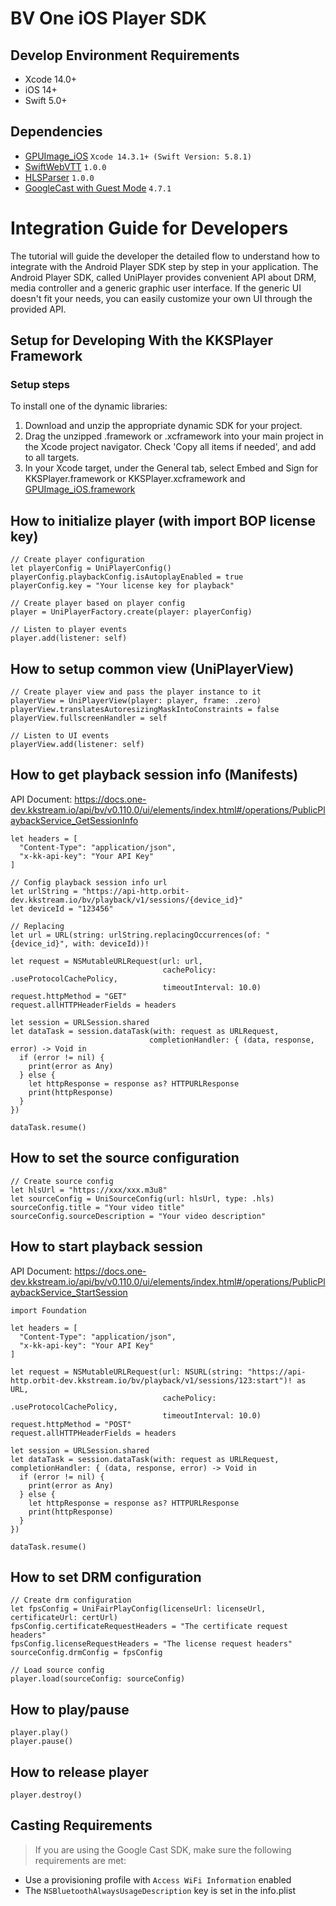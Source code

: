 # BV One iOS Player SDK

## Develop Environment Requirements
- Xcode 14.0+
- iOS 14+
- Swift 5.0+

## Dependencies
- [GPUImage_iOS](https://github.com/BlendVision/PSE-framework/releases) `Xcode 14.3.1+ (Swift Version: 5.8.1)`
- [SwiftWebVTT](https://gitlab.kkinternal.com/playback/swiftwebvtt) `1.0.0`
- [HLSParser](https://gitlab.kkinternal.com/playback/hlsparser) `1.0.0`
- [GoogleCast with Guest Mode](https://dl.google.com/dl/chromecast/sdk/ios/GoogleCastSDK-ios-4.7.1_dynamic_beta.xcframework.zip) `4.7.1`

# Integration Guide for Developers
The tutorial will guide the developer the detailed flow to understand how to integrate with the Android Player SDK step by step in your application.
The Android Player SDK, called UniPlayer provides convenient API about DRM, media controller and a generic graphic user interface. If the generic UI doesn't fit your needs, you can easily customize your own UI through the provided API.

## Setup for Developing With the KKSPlayer Framework
### Setup steps
To install one of the dynamic libraries:
1. Download and unzip the appropriate dynamic SDK for your project.
2. Drag the unzipped .framework or .xcframework into your main project in the Xcode project navigator. Check 'Copy all items if needed', and add to all targets.
3. In your Xcode target, under the General tab, select Embed and Sign for KKSPlayer.framework or KKSPlayer.xcframework and [GPUImage_iOS.framework](https://github.com/BlendVision/PSE-framework/releases)

## How to initialize player (with import BOP license key)
```
// Create player configuration
let playerConfig = UniPlayerConfig()
playerConfig.playbackConfig.isAutoplayEnabled = true
playerConfig.key = "Your license key for playback"

// Create player based on player config
player = UniPlayerFactory.create(player: playerConfig)

// Listen to player events
player.add(listener: self)
```
## How to setup common view (UniPlayerView)
```
// Create player view and pass the player instance to it
playerView = UniPlayerView(player: player, frame: .zero)
playerView.translatesAutoresizingMaskIntoConstraints = false
playerView.fullscreenHandler = self

// Listen to UI events
playerView.add(listener: self)
```
## How to get playback session info (Manifests)
API Document: https://docs.one-dev.kkstream.io/api/bv/v0.110.0/ui/elements/index.html#/operations/PublicPlaybackService_GetSessionInfo
```
let headers = [
  "Content-Type": "application/json",
  "x-kk-api-key": "Your API Key"
]

// Config playback session info url
let urlString = "https://api-http.orbit-dev.kkstream.io/bv/playback/v1/sessions/{device_id}"
let deviceId = "123456"

// Replacing
let url = URL(string: urlString.replacingOccurrences(of: "{device_id}", with: deviceId))!

let request = NSMutableURLRequest(url: url,
                                  cachePolicy: .useProtocolCachePolicy,
                                  timeoutInterval: 10.0)
request.httpMethod = "GET"
request.allHTTPHeaderFields = headers

let session = URLSession.shared
let dataTask = session.dataTask(with: request as URLRequest,
                               completionHandler: { (data, response, error) -> Void in
  if (error != nil) {
    print(error as Any)
  } else {
    let httpResponse = response as? HTTPURLResponse
    print(httpResponse)
  }
})

dataTask.resume()
```
## How to set the source configuration
```
// Create source config
let hlsUrl = "https://xxx/xxx.m3u8"
let sourceConfig = UniSourceConfig(url: hlsUrl, type: .hls)
sourceConfig.title = "Your video title"
sourceConfig.sourceDescription = "Your video description"
```
## How to start playback session
API Document: https://docs.one-dev.kkstream.io/api/bv/v0.110.0/ui/elements/index.html#/operations/PublicPlaybackService_StartSession
```
import Foundation

let headers = [
  "Content-Type": "application/json",
  "x-kk-api-key": "Your API Key"
]

let request = NSMutableURLRequest(url: NSURL(string: "https://api-http.orbit-dev.kkstream.io/bv/playback/v1/sessions/123:start")! as URL,
                                  cachePolicy: .useProtocolCachePolicy,
                                  timeoutInterval: 10.0)
request.httpMethod = "POST"
request.allHTTPHeaderFields = headers

let session = URLSession.shared
let dataTask = session.dataTask(with: request as URLRequest, completionHandler: { (data, response, error) -> Void in
  if (error != nil) {
    print(error as Any)
  } else {
    let httpResponse = response as? HTTPURLResponse
    print(httpResponse)
  }
})

dataTask.resume()
```
## How to set DRM configuration
```
// Create drm configuration
let fpsConfig = UniFairPlayConfig(licenseUrl: licenseUrl, certificateUrl: certUrl)
fpsConfig.certificateRequestHeaders = "The certificate request headers"
fpsConfig.licenseRequestHeaders = "The license request headers"
sourceConfig.drmConfig = fpsConfig

// Load source config
player.load(sourceConfig: sourceConfig)
```
## How to play/pause
```
player.play()
player.pause()
```
## How to release player
```
player.destroy()
```
## Casting Requirements
> If you are using the Google Cast SDK, make sure the following requirements are met:
- Use a provisioning profile with `Access WiFi Information` enabled
- The `NSBluetoothAlwaysUsageDescription` key is set in the info.plist
